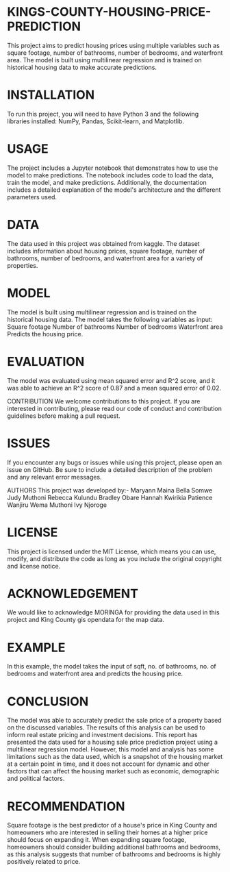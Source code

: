 # KINGS-COUNTY-HOUSING-PRICE-PREDICTION
This project aims to predict housing prices using multiple variables such as square footage, number of bathrooms, number of bedrooms, and waterfront area. The model is built using multilinear regression and is trained on historical housing data to make accurate predictions.

# INSTALLATION

To run this project, you will need to have Python 3 and the following libraries installed: NumPy, Pandas, Scikit-learn, and Matplotlib.

# USAGE

The project includes a Jupyter notebook that demonstrates how to use the model to make predictions. The notebook includes code to load the data, train the model, and make predictions. Additionally, the documentation includes a detailed explanation of the model's architecture and the different parameters used.

# DATA

The data used in this project was obtained from kaggle. The dataset includes information about housing prices, square footage, number of bathrooms, number of bedrooms, and waterfront area for a variety of properties.

# MODEL

The model is built using multilinear regression and is trained on the historical housing data. The model takes the following variables as input:
Square footage
Number of bathrooms
Number of bedrooms
Waterfront area
Predicts the housing price.

# EVALUATION

The model was evaluated using mean squared error and R^2 score, and it was able to achieve an R^2 score of 0.87 and a mean squared error of 0.02.

CONTRIBUTION
We welcome contributions to this project. If you are interested in contributing, please read our code of conduct and contribution guidelines before making a pull request.

# ISSUES
If you encounter any bugs or issues while using this project, please open an issue on GitHub. Be sure to include a detailed description of the problem and any relevant error messages.

AUTHORS
This project was developed by:-
Maryann Maina
Bella Somwe
Judy Muthoni
Rebecca Kulundu
Bradley Obare
Hannah Kwirikia
Patience Wanjiru
Wema Muthoni
Ivy Njoroge

# LICENSE

This project is licensed under the MIT License, which means you can use, modify, and distribute the code as long as you include the original copyright and license notice.

# ACKNOWLEDGEMENT
We would like to acknowledge MORINGA for providing the data used in this project and  King County gis opendata for the map data.

# EXAMPLE
In this example, the model takes the input of sqft, no. of bathrooms, no. of bedrooms and waterfront area and predicts the housing price.

# CONCLUSION

The model was able to accurately predict the sale price of a property based on the discussed variables.
The results of this analysis can be used to inform real estate pricing and investment decisions.
This report has presented the data used for a housing sale price prediction project using a multilinear regression model.
However, this model and analysis has some limitations such as the data used, which is a snapshot of the housing market at a certain point in time, and it does not account for dynamic and other factors that can affect the housing market such as economic, demographic and political factors.

# RECOMMENDATION

Square footage is the best predictor of a house's price in King County and homeowners who are interested in selling their homes at a higher price should focus on expanding it. When expanding square footage, homeowners should consider building additional bathrooms and bedrooms, as this analysis suggests that number of bathrooms and bedrooms is highly positively related to price.
